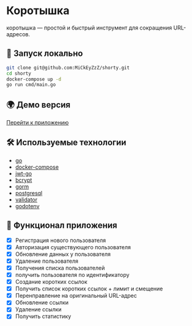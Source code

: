 # Коротышка

коротышка — простой и быстрый инструмент для сокращения URL-адресов.

## 🚀 Запуск локально

```zsh
git clone git@github.com:MiCkEyZzZ/shorty.git
cd shorty
docker-compose up -d
go run cmd/main.go
```

## 🌍 Демо версия

[Перейти к приложению]()

## 🛠 Используемые технологии

- [go](https://go.dev/)
- [docker-compose](https://docs.docker.com/compose/)
- [jwt-go](https://github.com/golang-jwt/jwt)
- [bcrypt](https://github.com/golang/crypto)
- [gorm](https://github.com/go-gorm/gorm)
- [postgresql](https://www.postgresql.org/)
- [validator](https://github.com/go-playground/validator)
- [godotenv](https://github.com/joho/godotenv)

## 📌 Функционал приложения

- [x] Регистрация нового пользователя
- [x] Авторизация существующего пользователя
- [x] Обновление данных у пользователя
- [x] Удаление пользователя
- [x] Получения списка пользователей
- [x] получить пользователя по идентификатору
- [x] Создание коротких ссылок
- [x] Получить список коротких ссылок + лимит и смещение
- [x] Перенправление на оригинальный URL-адрес
- [x] Обновление ссылки
- [x] Удаление ссылки
- [x] Получить статистику
